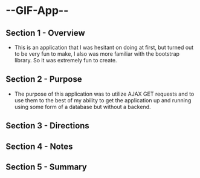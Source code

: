 # --GIF-App--

## Section 1 - Overview 
- This is an application that I was hesitant on doing at first, but turned out to be very fun to make, I also was more familiar with the bootstrap library. So it was extremely fun to create. 


## Section 2 - Purpose 
- The purpose of this application was to utilize AJAX GET requests and to use them to the best of my ability to get the application up and running using some form of a database but without a backend.


## Section 3 - Directions


## Section 4 - Notes 


## Section 5 - Summary 